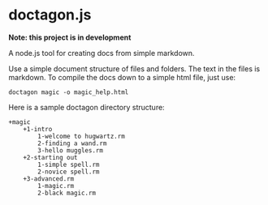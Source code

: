 doctagon.js
===========
**Note: this project is in development**

A node.js tool for creating docs from simple markdown.


Use a simple document structure of files and folders. The text in the files is markdown. To compile the docs down to a simple html file, just use:

    doctagon magic -o magic_help.html

Here is a sample doctagon directory structure:

    +magic
        +1-intro
            1-welcome to hugwartz.rm
            2-finding a wand.rm
            3-hello muggles.rm
        +2-starting out
            1-simple spell.rm
            2-novice spell.rm
        +3-advanced.rm
            1-magic.rm
            2-black magic.rm
    


